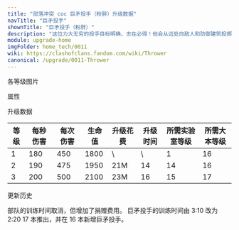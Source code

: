 ```yaml
---
title: "部落冲突 coc 巨矛投手（粉胖）升级数据"
navTitle: "巨矛投手"
shownTitle: "巨矛投手（粉胖）"
description: "这位力大无穷的投手目标明确，志在必得！他会从远处向敌人和防御建筑投掷威力十足的长矛。他哪来那么大力气？秘诀就在于他那浓密的胡须！"
module: upgrade-home
imgFolder: home_tech/0011
wiki: https://clashofclans.fandom.com/wiki/Thrower
canonical: /upgrade/0011-Thrower
---
```


<UnitInfo :folder="$frontmatter.imgFolder" imgSrc="Thrower_info.png" :imgAlt="$frontmatter.navTitle" :description="$frontmatter.description" />

<SmallTitle>各等级图片</SmallTitle>

<Panel>
    <UnitImgGroup :folder="$frontmatter.imgFolder">
        <UnitImg imgTitle="1 级" imgSrc="Thrower1.png" />
        <UnitImg imgTitle="2 级" imgSrc="Thrower2.png" />
        <UnitImg imgTitle="3 级" imgSrc="Thrower3.png" />
    </UnitImgGroup>
</Panel>

<SmallTitle>属性</SmallTitle>

<UnitProperties>
    <UnitProperty pKey="攻击偏好" pValue="无" />
    <UnitProperty pKey="伤害类型" pValue="单体伤害" />
    <UnitProperty pKey="攻击的目标" pValue="地面和空中目标" />
    <UnitProperty pKey="占据人口" pValue="16" />
    <UnitProperty pKey="移动速度" pValue="2 格/秒" />
    <UnitProperty pKey="攻击速度" pValue="2.5 秒/次" />
    <UnitProperty pKey="攻击距离" pValue="6 格" />
    <UnitProperty pKey="所需训练营等级" pValue="18" />
    <UnitProperty pKey="所需大本等级" pValue="16" />
    <UnitProperty pKey="训练时间" pValue="无" trainingSystem="2025" />
    <UnitProperty pKey="捐赠费用" pValue="8,8,24000,Elixir" :isDonationCost="true" />
</UnitProperties>

<SmallTitle>升级数据</SmallTitle>

<script setup>
const tableExtraInfo = [
    {
        "column": 4,
        "type": "cost",
        "gpClass": "research",
        "icon": "Elixir"
    },
    {
        "column": 5,
        "type": "time",
        "gpClass": "research"
    }
];
</script>

<UnitTable :tableExtraInfo="tableExtraInfo">

| 等级 |  每秒伤害 | 每次伤害 | 生命值 | 升级花费|  升级时间  |所需实验室等级|所需大本等级|
| ---- |   ----   |   ---   |  ---- |    ---  |     ---   |     ---     |   ----    |
|   1  |    180   |   450   |  1800 |      \  |      \    |       1     |     16    |
|   2  |    190   |   475   |  1950 |    21M  |     14    |      14     |     16    |
|   3  |    200   |   500   |  2100 |    23M  |     16    |      15     |     17    |
</UnitTable>

<SmallTitle>更新历史</SmallTitle>

<Timeline>
    <TimelineItem date="2025/03/27">
        <TimelineRow>部队的训练时间取消，但增加了捐赠费用。</TimelineRow>
    </TimelineItem>
    <TimelineItem date="2025/02/10">
        <TimelineRow>巨矛投手的训练时间由 3:10 改为 2:20</TimelineRow>
    </TimelineItem>
    <TimelineItem date="2024/11/25">
        <TimelineRow>17 本推出，并在 16 本新增巨矛投手。</TimelineRow>
    </TimelineItem>
    <TimelineItem :historyBottom="true" />
</Timeline>